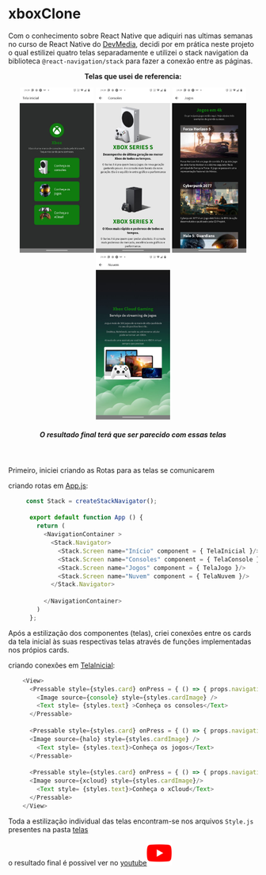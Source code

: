 # xboxClone
Com o conhecimento sobre React Native que adiquiri nas ultimas semanas no curso de React Native do <a href="https://www.devmedia.com.br">DevMedia</a>, decidi por em prática neste projeto o qual estilizei quatro telas separadamente e utilizei o stack navigation da biblioteca `@react-navigation/stack` para fazer a conexão entre as páginas.
<b><p align = "center">Telas que usei de referencia:</p></b>
<div display = "flex" flex-wrap="nowrap" align = "center">
  <img src = "https://github.com/pdr-tuche/xboxClone/blob/main/assets/imagens/fotoTelas/tela-inicial.jpeg" width = "150px">
  <img src = "https://github.com/pdr-tuche/xboxClone/blob/main/assets/imagens/fotoTelas/tela-consoles.jpeg" width = "150px">
  <img src = "https://github.com/pdr-tuche/xboxClone/blob/main/assets/imagens/fotoTelas/tela-jogos-1.jpeg" width = "150px">
  <img src = "https://github.com/pdr-tuche/xboxClone/blob/main/assets/imagens/fotoTelas/tela-nuvem.jpeg" width = "150px">
  <h5>O resultado final terá que ser parecido com essas telas</h5>
</div>

<br>

<p> Primeiro, iniciei criando as Rotas para as telas se comunicarem</p>
  <p>criando rotas em <a href= "https://github.com/pdr-tuche/xboxClone/blob/main/App.js">App.js</a>: </p>
  
  
~~~javascript  
     const Stack = createStackNavigator();

      export default function App () {
        return (
          <NavigationContainer >
            <Stack.Navigator>
              <Stack.Screen name="Início" component = { TelaInicial }/>
              <Stack.Screen name="Consoles" component = { TelaConsole }/>
              <Stack.Screen name="Jogos" component = { TelaJogo }/>
              <Stack.Screen name="Nuvem" component = { TelaNuvem }/>
            </Stack.Navigator>

          </NavigationContainer>
        )
      };  
~~~
    
Após a estilização dos componentes (telas), criei conexões entre os cards da tela inicial às suas respectivas telas através de funções implementadas nos própios cards.
<div display = "flex" >
  <p> criando conexões em <a href = "https://github.com/pdr-tuche/xboxClone/tree/main/telas/TelaInicial"> TelaInicial</a>:</p>

~~~javascript
    <View>
      <Pressable style={styles.card} onPress = { () => { props.navigation.navigate('Consoles') } } >
        <Image source={console} style={styles.cardImage} />
        <Text style= {styles.text} >Conheça os consoles</Text>
      </Pressable>

      <Pressable style={styles.card} onPress = { () => { props.navigation.navigate('Jogos') } }>
      <Image source={halo} style={styles.cardImage} />
        <Text style= {styles.text}>Conheça os jogos</Text>
      </Pressable>

      <Pressable style={styles.card} onPress = { () => { props.navigation.navigate('Nuvem') } }>
      <Image source={xcloud} style={styles.cardImage}/>
        <Text style= {styles.text}>Conheça o xCloud</Text>
      </Pressable>
    </View>
~~~

Toda a estilização individual das telas encontram-se nos arquivos `Style.js` presentes na pasta <a href= "https://github.com/pdr-tuche/xboxClone/tree/main/telas">telas</a>

o resultado final é possivel ver no <a href= "https://www.youtube.com/watch?v=eQ34eIrTPPw">youtube<img src="./imagensReadme/youtubeicon.png" width = "50px"></a>
